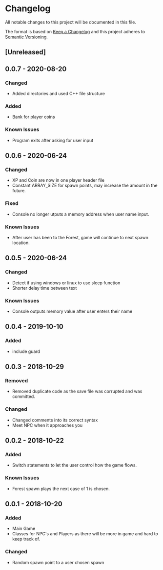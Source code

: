 # Changelog
All notable changes to this project will be documented in this file.

The format is based on [Keep a Changelog](http://keepachangelog.com/en/1.0.0/)
and this project adheres to [Semantic Versioning](http://semver.org/spec/v2.0.0.html).

## [Unreleased]
## 0.0.7 - 2020-08-20
### Changed
- Added directories and used C++ file structure
### Added
- Bank for player coins
### Known Issues
- Program exits after asking for user input

## 0.0.6 - 2020-06-24
### Changed
- XP and Coin are now in one player header file
- Constant ARRAY_SIZE for spawn points, may increase the amount in the future.

### Fixed
- Console no longer utputs a memory address when user name input.

### Known Issues
- After user has been to the Forest, game will continue to next spawn location.

## 0.0.5 - 2020-06-24
### Changed
- Detect if using windows or linux to use sleep function
- Shorter delay time between text

### Known Issues
- Console outputs memory value after user enters their name

## 0.0.4 - 2019-10-10
### Added
- include guard

## 0.0.3 - 2018-10-29
### Removed
- Removed duplicate code as the save file was corrupted and was committed.

### Changed
- Changed comments into its correct syntax
- Meet NPC when it approaches you


## 0.0.2 - 2018-10-22
### Added
- Switch statements to let the user control how the game flows.

### Known Issues
- Forest spawn plays the next case of 1 is chosen.


## 0.0.1 - 2018-10-20
### Added
- Main Game
- Classes for NPC's and Players as there will be more in game and hard to keep track of.

### Changed
- Random spawn point to a user chosen spawn

